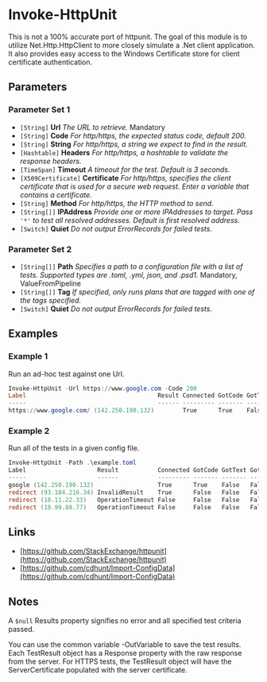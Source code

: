 # Invoke-HttpUnit

This is not a 100% accurate port of httpunit. The goal of this module is to utilize Net.Http.HttpClient to more closely simulate a .Net client application. It also provides easy access to the Windows Certificate store for client certificate authentication.

## Parameters

### Parameter Set 1

- `[String]` **Url** _The URL to retrieve._ Mandatory
- `[String]` **Code** _For http/https, the expected status code, default 200._ 
- `[String]` **String** _For http/https, a string we expect to find in the result._ 
- `[Hashtable]` **Headers** _For http/https, a hashtable to validate the response headers._ 
- `[TimeSpan]` **Timeout** _A timeout for the test. Default is 3 seconds._ 
- `[X509Certificate]` **Certificate** _For http/https, specifies the client certificate that is used for a secure web request. Enter a variable that contains a certificate._ 
- `[String]` **Method** _For http/https, the HTTP method to send._ 
- `[String[]]` **IPAddress** _Provide one or more IPAddresses to target. Pass `'*'` to test all resolved addresses. Default is first resolved address._ 
- `[Switch]` **Quiet** _Do not output ErrorRecords for failed tests._ 

### Parameter Set 2

- `[String[]]` **Path** _Specifies a path to a configuration file with a list of tests. Supported types are .toml, .yml, json, and .psd1._ Mandatory, ValueFromPipeline
- `[String[]]` **Tag** _If specified, only runs plans that are tagged with one of the tags specified._ 
- `[Switch]` **Quiet** _Do not output ErrorRecords for failed tests._ 

## Examples

### Example 1

Run an ad-hoc test against one Url.

```powershell
Invoke-HttpUnit -Url https://www.google.com -Code 200
Label                                     Result Connected GotCode GotText GotHeaders InvalidCert TimeTotal
-----                                     ------ --------- ------- ------- ---------- ----------- ---------
https://www.google.com/ (142.250.190.132)        True      True    False   False      False       00:00:00.2840173
```
### Example 2

Run all of the tests in a given config file.

```powershell
Invoke-HttpUnit -Path .\example.toml
Label                    Result           Connected GotCode GotText GotHeaders InvalidCert TimeTotal
-----                    ------           --------- ------- ------- ---------- ----------- ---------
google (142.250.190.132)                  True      True    False   False      False       00:00:00.2064638
redirect (93.184.216.34) InvalidResult    True      False   False   False      False       00:00:00.0953043
redirect (10.11.22.33)   OperationTimeout False     False   False   False      False       00:00:03.0100917
redirect (10.99.88.77)   OperationTimeout False     False   False   False      False       00:00:03.0067049
```

## Links

- [https://github.com/StackExchange/httpunit](https://github.com/StackExchange/httpunit)
- [https://github.com/cdhunt/Import-ConfigData](https://github.com/cdhunt/Import-ConfigData)

## Notes

A `$null` Results property signifies no error and all specified test criteria passed.

You can use the common variable -OutVariable to save the test results.
Each TestResult object has a Response property with the raw response from the server.
For HTTPS tests, the TestResult object will have the ServerCertificate populated with the server certificate.
